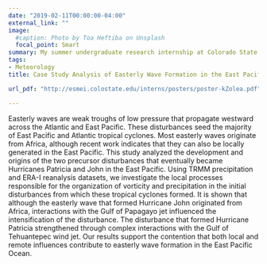 ```yaml
---
date: "2019-02-11T00:00:00-04:00"
external_link: ""
image:
  #caption: Photo by Toa Heftiba on Unsplash
  focal_point: Smart
summary: My summer undergraduate research internship at Colorado State University in the Department of Atmospheric Science. Sponsored by the National Science Foundation.
tags:
- Meteorology
title: Case Study Analysis of Easterly Wave Formation in the East Pacific

url_pdf: "http://esmei.colostate.edu/interns/posters/poster-kZolea.pdf"

---
```

Easterly waves are weak troughs of low pressure that propagate westward across the Atlantic and East Pacific. These disturbances seed the majority of East Pacific and Atlantic tropical cyclones. Most easterly waves originate from Africa, although recent work indicates that they can also be locally generated in the East Pacific. This study analyzed the development and origins of the two precursor disturbances that eventually became Hurricanes Patricia and John in the East Pacific. Using TRMM precipitation and ERA-I reanalysis datasets, we investigate the local processes responsible for the organization of vorticity and precipitation in the initial disturbances from which these tropical cyclones formed. It is shown that although the easterly wave that formed Hurricane John originated from Africa, interactions with the Gulf of Papagayo jet influenced the intensification of the disturbance. The disturbance that formed Hurricane Patricia strengthened through complex interactions with the Gulf of Tehuantepec wind jet. Our results support the contention that both local and remote influences contribute to easterly wave formation in the East Pacific Ocean.